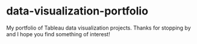 # data-visualization-portfolio
My portfolio of Tableau data visualization projects. Thanks for stopping by and I hope you find something of interest!
